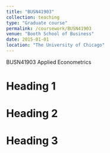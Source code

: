 ```yaml
---
title: "BUSN41903"
collection: teaching
type: "Graduate course"
permalink: /coursework/BUSN41903
venue: "Booth School of Business"
date: 2015-01-01
location: "The University of Chicago"
---
```


BUSN41903 Applied Econometrics

Heading 1
======

Heading 2
======

Heading 3
======
